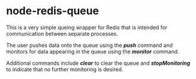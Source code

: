 node-redis-queue
=======

This is a very simple queing wrapper for Redis that is intended for communication between separate processes.

The user pushes data onto the queue using the **_push_** command and monitors for data appearing in the queue using
the **_monitor_** command.

Additional commands include **_clear_** to clear the queue and **_stopMonitoring_** to indicate that no further monitoring
is desired.

